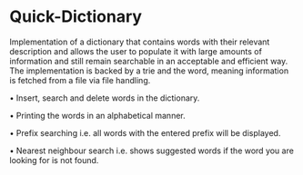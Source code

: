 # Quick-Dictionary

Implementation of a dictionary that contains words with their relevant description and allows the user to populate it with large amounts of information and still remain searchable in an acceptable and efficient way. The implementation is backed by a trie and the word, meaning information is fetched from a file via file handling.

• Insert, search and delete words in the dictionary.

• Printing the words in an alphabetical manner.

• Prefix searching i.e. all words with the entered prefix will be displayed.

• Nearest neighbour search i.e. shows suggested words if the word you are looking for is not found.
